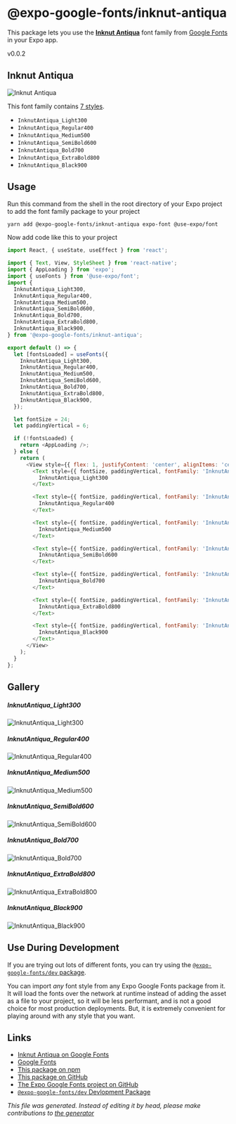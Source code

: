 # @expo-google-fonts/inknut-antiqua

This package lets you use the [**Inknut Antiqua**](https://fonts.google.com/specimen/Inknut+Antiqua) font family from [Google Fonts](https://fonts.google.com/) in your Expo app.

v0.0.2

## Inknut Antiqua

![Inknut Antiqua](./font-family.png)

This font family contains [7 styles](#gallery).

- `InknutAntiqua_Light300`
- `InknutAntiqua_Regular400`
- `InknutAntiqua_Medium500`
- `InknutAntiqua_SemiBold600`
- `InknutAntiqua_Bold700`
- `InknutAntiqua_ExtraBold800`
- `InknutAntiqua_Black900`

## Usage

Run this command from the shell in the root directory of your Expo project to add the font family package to your project
```sh
yarn add @expo-google-fonts/inknut-antiqua expo-font @use-expo/font
```

Now add code like this to your project
```js
import React, { useState, useEffect } from 'react';

import { Text, View, StyleSheet } from 'react-native';
import { AppLoading } from 'expo';
import { useFonts } from '@use-expo/font';
import {
  InknutAntiqua_Light300,
  InknutAntiqua_Regular400,
  InknutAntiqua_Medium500,
  InknutAntiqua_SemiBold600,
  InknutAntiqua_Bold700,
  InknutAntiqua_ExtraBold800,
  InknutAntiqua_Black900,
} from '@expo-google-fonts/inknut-antiqua';

export default () => {
  let [fontsLoaded] = useFonts({
    InknutAntiqua_Light300,
    InknutAntiqua_Regular400,
    InknutAntiqua_Medium500,
    InknutAntiqua_SemiBold600,
    InknutAntiqua_Bold700,
    InknutAntiqua_ExtraBold800,
    InknutAntiqua_Black900,
  });

  let fontSize = 24;
  let paddingVertical = 6;

  if (!fontsLoaded) {
    return <AppLoading />;
  } else {
    return (
      <View style={{ flex: 1, justifyContent: 'center', alignItems: 'center' }}>
        <Text style={{ fontSize, paddingVertical, fontFamily: 'InknutAntiqua_Light300' }}>
          InknutAntiqua_Light300
        </Text>

        <Text style={{ fontSize, paddingVertical, fontFamily: 'InknutAntiqua_Regular400' }}>
          InknutAntiqua_Regular400
        </Text>

        <Text style={{ fontSize, paddingVertical, fontFamily: 'InknutAntiqua_Medium500' }}>
          InknutAntiqua_Medium500
        </Text>

        <Text style={{ fontSize, paddingVertical, fontFamily: 'InknutAntiqua_SemiBold600' }}>
          InknutAntiqua_SemiBold600
        </Text>

        <Text style={{ fontSize, paddingVertical, fontFamily: 'InknutAntiqua_Bold700' }}>
          InknutAntiqua_Bold700
        </Text>

        <Text style={{ fontSize, paddingVertical, fontFamily: 'InknutAntiqua_ExtraBold800' }}>
          InknutAntiqua_ExtraBold800
        </Text>

        <Text style={{ fontSize, paddingVertical, fontFamily: 'InknutAntiqua_Black900' }}>
          InknutAntiqua_Black900
        </Text>
      </View>
    );
  }
};

```

## Gallery

##### InknutAntiqua_Light300
![InknutAntiqua_Light300](./8fae03035a8fb6772fc7bcac683c4a01747a3902ede69b6897be980d35cd3c42.ttf.png)

##### InknutAntiqua_Regular400
![InknutAntiqua_Regular400](./bad6e7b6f2580d3870d5242c04a7edbb0712500e639570759d1b76b16ad225af.ttf.png)

##### InknutAntiqua_Medium500
![InknutAntiqua_Medium500](./f7bad3658649b817553e3c3a1e3b75b8b1c2f93af24d3ee0c2f491f13695cee4.ttf.png)

##### InknutAntiqua_SemiBold600
![InknutAntiqua_SemiBold600](./4249a7edc9acfbbb46d50638be038427a109d75df9478fd696a6d61ac2c6262b.ttf.png)

##### InknutAntiqua_Bold700
![InknutAntiqua_Bold700](./ed4800a911bc4a319bbb68949167b0e0c9149ae4542444b3643b0949f21dbebb.ttf.png)

##### InknutAntiqua_ExtraBold800
![InknutAntiqua_ExtraBold800](./58f6a2abd44b4a7ba81f42611ec481c40e08bed9129fec6f638b2dca583bf20d.ttf.png)

##### InknutAntiqua_Black900
![InknutAntiqua_Black900](./068486e18282d9c5300c186834bd1a055d1d4d2697ac3498756bc41e999b676b.ttf.png)


## Use During Development

If you are trying out lots of different fonts, you can try using the [`@expo-google-fonts/dev` package](https://www.npmjs.com/package/@expo-google-fonts/dev).

You can import *any* font style from any Expo Google Fonts package from it. It will load the fonts
over the network at runtime instead of adding the asset as a file to your project, so it will be 
less performant, and is not a good choice for most production deployments. But, it is extremely convenient
for playing around with any style that you want.

## Links

- [Inknut Antiqua on Google Fonts](https://fonts.google.com/specimen/Inknut+Antiqua)
- [Google Fonts](https://fonts.google.com/)
- [This package on npm](https://www.npmjs.com/package/@expo-google-fonts/inknut-antiqua)
- [This package on GitHub](https://github.com/expo/google-fonts/tree/master/font-packages/inknut-antiqua)
- [The Expo Google Fonts project on GitHub](https://github.com/expo/google-fonts)
- [`@expo-google-fonts/dev` Devlopment Package](https://github.com/expo/google-fonts/tree/master/font-packages/dev)


*This file was generated. Instead of editing it by head, please make contributions to [the generator](https://github.com/expo/google-fonts/tree/master/packages/generator)*
